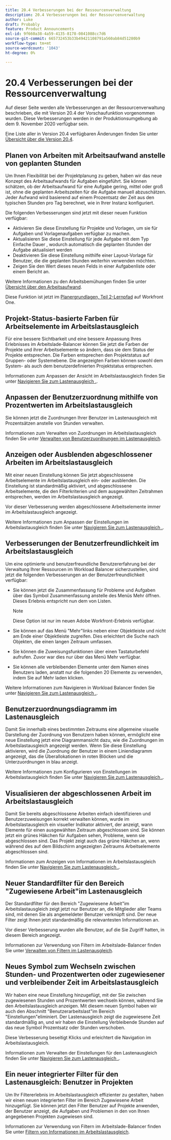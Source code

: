 ```yaml
---
title: 20.4 Verbesserungen bei der Ressourcenverwaltung
description: 20.4 Verbesserungen bei der Ressourcenverwaltung
author: Luke
draft: Probably
feature: Product Announcements
exl-id: 9f660a38-4a59-4135-8178-0841088cc7d6
source-git-commit: 665732453b33b49421108791a560ab84d51280b9
workflow-type: tm+mt
source-wordcount: '1043'
ht-degree: 0%

---
```


# 20.4 Verbesserungen bei der Ressourcenverwaltung

Auf dieser Seite werden alle Verbesserungen an der Ressourcenverwaltung beschrieben, die mit Version 20.4 der Vorschaufunktion vorgenommen wurden. Diese Verbesserungen werden in der Produktionsumgebung ab dem 9. November 2020 verfügbar sein.

Eine Liste aller in Version 20.4 verfügbaren Änderungen finden Sie unter [Übersicht über die Version 20.4](../../../product-announcements/product-releases/20.4-release-activity/20-4-release-overview.md).

## Planen von Arbeiten mit Arbeitsaufwand anstelle von geplanten Stunden

Um Ihnen Flexibilität bei der Projektplanung zu geben, haben wir das neue Konzept des Arbeitsaufwands für Aufgaben eingeführt. Sie können schätzen, ob der Arbeitsaufwand für eine Aufgabe gering, mittel oder groß ist, ohne die geplanten Arbeitszeiten für die Aufgabe manuell abzuschätzen. Jeder Aufwand wird basierend auf einem Prozentsatz der Zeit aus den typischen Stunden pro Tag berechnet, wie in Ihrer Instanz konfiguriert.

Die folgenden Verbesserungen sind jetzt mit dieser neuen Funktion verfügbar:

* Aktivieren Sie diese Einstellung für Projekte und Vorlagen, um sie für Aufgaben und Vorlagenaufgaben verfügbar zu machen.
* Aktualisieren Sie diese Einstellung für jede Aufgabe mit dem Typ Einfache Dauer , wodurch automatisch die geplanten Stunden der Aufgabe aktualisiert werden
* Deaktivieren Sie diese Einstellung mithilfe einer Layout-Vorlage für Benutzer, die die geplanten Stunden weiterhin verwenden möchten.
* Zeigen Sie den Wert dieses neuen Felds in einer Aufgabenliste oder einem Bericht an.

Weitere Informationen zu den Arbeitsbemühungen finden Sie unter [Übersicht über den Arbeitsaufwand](../../../manage-work/tasks/task-information/work-effort.md).

Diese Funktion ist jetzt im [Planergrundlagen, Teil 2-Lernpfad](https://one.workfront.com/s/learningpath3/planner-fundamentals-for-the-new-workfront-experience-part-2-plan-a-project-20Y0z000000bm79EAA) auf Workfront One.

## Projekt-Status-basierte Farben für Arbeitselemente im Arbeitslastausgleich

Für eine bessere Sichtbarkeit und eine bessere Anpassung Ihres Erlebnisses im Arbeitslade-Balancer können Sie jetzt die Farben der Projekte und ihrer Arbeitselemente so ändern, dass sie dem Status der Projekte entsprechen. Die Farben entsprechen den Projektstatus auf Gruppen- oder Systemebene. Die angezeigten Farben können sowohl dem System- als auch dem benutzerdefinierten Projektstatus entsprechen.

Informationen zum Anpassen der Ansicht im Arbeitslastausgleich finden Sie unter [Navigieren Sie zum Lastenausgleich .](../../../resource-mgmt/workload-balancer/navigate-the-workload-balancer.md).

## Anpassen der Benutzerzuordnung mithilfe von Prozentwerten im Arbeitslastausgleich

Sie können jetzt die Zuordnungen Ihrer Benutzer im Lastenausgleich mit Prozentsätzen anstelle von Stunden verwalten.

Informationen zum Verwalten von Zuordnungen im Arbeitslastausgleich finden Sie unter [Verwalten von Benutzerzuordnungen im Lastenausgleich](../../../resource-mgmt/workload-balancer/manage-user-allocations-workload-balancer.md).

## Anzeigen oder Ausblenden abgeschlossener Arbeiten im Arbeitslastausgleich

Mit einer neuen Einstellung können Sie jetzt abgeschlossene Arbeitselemente im Arbeitslastausgleich ein- oder ausblenden. Die Einstellung ist standardmäßig aktiviert, und abgeschlossene Arbeitselemente, die den Filterkriterien und dem ausgewählten Zeitrahmen entsprechen, werden im Arbeitslastausgleich angezeigt.

Vor dieser Verbesserung werden abgeschlossene Arbeitselemente immer im Arbeitslastausgleich angezeigt.

Weitere Informationen zum Anpassen der Einstellungen im Arbeitslastausgleich finden Sie unter [Navigieren Sie zum Lastenausgleich .](../../../resource-mgmt/workload-balancer/navigate-the-workload-balancer.md).

## Verbesserungen der Benutzerfreundlichkeit im Arbeitslastausgleich

Um eine optimierte und benutzerfreundliche Benutzererfahrung bei der Verwaltung Ihrer Ressourcen im Workload Balancer sicherzustellen, sind jetzt die folgenden Verbesserungen an der Benutzerfreundlichkeit verfügbar:

* Sie können jetzt die Zusammenfassung für Probleme und Aufgaben über das Symbol Zusammenfassung anstelle des Menüs Mehr öffnen. Dieses Erlebnis entspricht nun dem von Listen.

   >[!NOTE]
   >
   >Diese Option ist nur im neuen Adobe Workfront-Erlebnis verfügbar.

* Sie können auf das Menü &quot;Mehr&quot;links neben einer Objektleiste und nicht am Ende einer Objektleiste zugreifen. Dies erleichtert die Suche nach Objekten, die einen langen Zeitraum umfassen.
* Sie können die Zuweisungsfunktionen über einen Tastaturbefehl aufrufen. Zuvor war dies nur über das Menü Mehr verfügbar.
* Sie können alle verbleibenden Elemente unter dem Namen eines Benutzers laden, anstatt nur die folgenden 20 Elemente zu verwenden, indem Sie auf Mehr laden klicken.

Weitere Informationen zum Navigieren in Workload Balancer finden Sie unter [Navigieren Sie zum Lastenausgleich .](../../../resource-mgmt/workload-balancer/navigate-the-workload-balancer.md).

## Benutzerzuordnungsdiagramm im Lastenausgleich

Damit Sie innerhalb eines bestimmten Zeitraums eine allgemeine visuelle Darstellung der Zuordnung von Benutzern haben können, ermöglicht eine neue Einstellung jetzt eine Diagrammansicht dazu, wie die Zuordnungen im Arbeitslastausgleich angezeigt werden. Wenn Sie diese Einstellung aktivieren, wird die Zuordnung der Benutzer in einem Liniendiagramm angezeigt, das die Überallokationen in roten Blöcken und die Unterzuordnungen in blau anzeigt.

Weitere Informationen zum Konfigurieren von Einstellungen im Arbeitslastausgleich finden Sie unter [Navigieren Sie zum Lastenausgleich .](../../../resource-mgmt/workload-balancer/navigate-the-workload-balancer.md).

## Visualisieren der abgeschlossenen Arbeit im Arbeitslastausgleich

Damit Sie bereits abgeschlossene Arbeiten einfach identifizieren und Benutzerzuweisungen korrekt verwalten können, wurde im Arbeitslastausgleich ein visueller Indikator aktiviert, der anzeigt, wann Elemente für einen ausgewählten Zeitraum abgeschlossen sind. Sie können jetzt ein grünes Häkchen für Aufgaben sehen, Probleme, wenn sie abgeschlossen sind. Das Projekt zeigt auch das grüne Häkchen an, wenn während des auf dem Bildschirm angezeigten Zeitraums Arbeitselemente abgeschlossen sind.

Informationen zum Anzeigen von Informationen im Arbeitslastausgleich finden Sie unter [Navigieren Sie zum Lastenausgleich .](../../../resource-mgmt/workload-balancer/navigate-the-workload-balancer.md).

## Neuer Standardfilter für den Bereich &quot;Zugewiesene Arbeit&quot;im Lastenausgleich

Der Standardfilter für den Bereich &quot;Zugewiesene Arbeit&quot;im Arbeitslastausgleich zeigt jetzt nur Benutzer an, die Mitglieder aller Teams sind, mit denen Sie als angemeldeter Benutzer verknüpft sind. Der neue Filter zeigt Ihnen jetzt standardmäßig die relevantesten Informationen an.

Vor dieser Verbesserung wurden alle Benutzer, auf die Sie Zugriff hatten, in diesem Bereich angezeigt.

Informationen zur Verwendung von Filtern im Arbeitslade-Balancer finden Sie unter [Verwalten von Filtern im Lastenausgleich](../../../resource-mgmt/workload-balancer/filter-information-workload-balancer.md).

## Neues Symbol zum Wechseln zwischen Stunden- und Prozentwerten oder zugewiesener und verbleibender Zeit im Arbeitslastausgleich

Wir haben eine neue Einstellung hinzugefügt, mit der Sie zwischen zugewiesenen Stunden und Prozentwerten wechseln können, während Sie den Arbeitslastausgleich anzeigen. Mit diesem neuen Symbol haben wir auch den Abschnitt &quot;Benutzerarbeitslast&quot;im Bereich &quot;Einstellungen&quot;eliminiert. Der Lastenausgleich zeigt die zugewiesene Zeit standardmäßig an, und wir haben die Einstellung Verbleibende Stunden auf das neue Symbol Prozentsatz oder Stunden verschoben.

Diese Verbesserung beseitigt Klicks und erleichtert die Navigation im Arbeitslastausgleich.

Informationen zum Verwalten der Einstellungen für den Lastenausgleich finden Sie unter [Navigieren Sie zum Lastenausgleich .](../../../resource-mgmt/workload-balancer/navigate-the-workload-balancer.md).

## Ein neuer integrierter Filter für den Lastenausgleich: Benutzer in Projekten

Um Ihr Filtererlebnis im Arbeitslastausgleich effizienter zu gestalten, haben wir einen neuen integrierten Filter im Bereich Zugewiesene Arbeit hinzugefügt. Sie können jetzt den Filter Benutzer auf Projekte anwenden, der Benutzer anzeigt, die Aufgaben und Problemen in den von Ihnen angegebenen Projekten zugewiesen sind.

Informationen zur Verwendung von Filtern im Arbeitslade-Balancer finden Sie unter [Filtern von Informationen im Arbeitslastausgleich](../../../resource-mgmt/workload-balancer/filter-information-workload-balancer.md).

